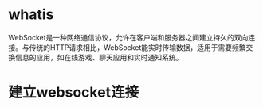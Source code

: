 # whatis
WebSocket是一种网络通信协议，允许在客户端和服务器之间建立持久的双向连接。与传统的HTTP请求相比，WebSocket能实时传输数据，适用于需要频繁交换信息的应用，如在线游戏、聊天应用和实时通知系统。

# 建立websocket连接
